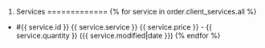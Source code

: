 1. Services
=============
{% for service in order.client_services.all %}
* #{{ service.id }} {{ service.service }} {{ service.price }} - {{ service.quantity }} ({{ service.modified|date }})
{% endfor %}
